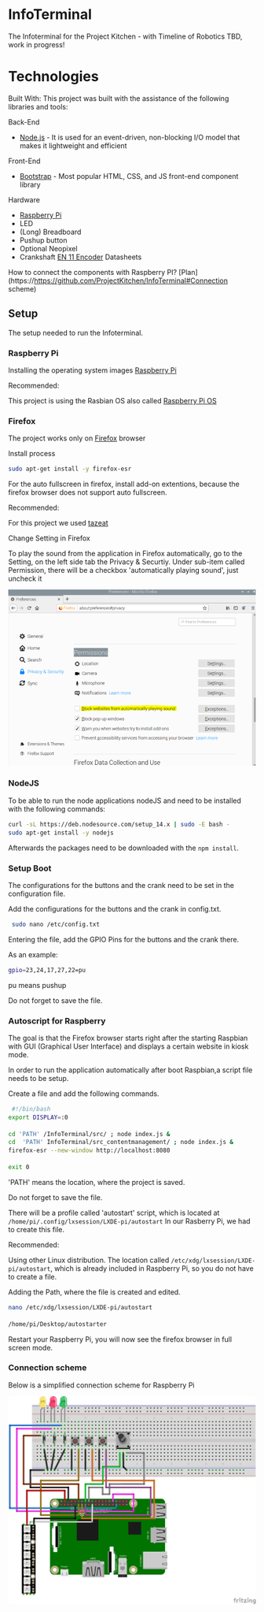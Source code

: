 # InfoTerminal

The Infoterminal for the Project Kitchen - with Timeline of Robotics
TBD, work in progress!

# Technologies

Built With: 
This project was built with the assistance of the following libraries and tools:

 Back-End
 * [Node.js](https://nodejs.org/en/) - It is used for an event-driven, non-blocking I/O model that makes it lightweight and efficient
 
 
 Front-End
 * [Bootstrap](https://getbootstrap.com/) - Most popular HTML, CSS, and JS front-end component library

 
 Hardware
 * [Raspberry Pi](https://github.com/raspberrypi/documentation)
 * LED
 * (Long) Breadboard
 * Pushup button
 * Optional Neopixel
 * Crankshaft [EN 11 Encoder](https://static6.arrow.com/aropdfconversion/86c9eaacb1087ae9aac6133ae19f759abae66df1/en11.pdf) Datasheets

How to connect the components with Raspberry PI? [Plan](https://https://github.com/ProjectKitchen/InfoTerminal#Connection scheme)

## Setup

The setup needed to run the Infoterminal.

### Raspberry Pi

Installing the operating system images [Raspberry Pi](https://github.com/raspberrypi/documentation/blob/master/installation/installing-images/README.md#installing-operating-system-images)

Recommended:

This project is using the Rasbian OS also called [Raspberry Pi OS](https://www.raspberrypi.org/downloads/raspberry-pi-os/)

### Firefox

The project works only on [Firefox](https://www.mozilla.org/en-US/firefox/enterprise/) browser 

Install process

```bash
sudo apt-get install -y firefox-esr
```
For the auto fullscreen in firefox, install add-on extentions, because the firefox browser does not support auto fullscreen.

Recommended:

For this project we used [tazeat](https://addons.mozilla.org/en-US/firefox/user/13777225/)
    
Change Setting in Firefox

To play the sound from the application in Firefox automatically, go to the Setting, on the left side tab the Privacy & Securtiy. Under sub-item called Permission, there will be a checkbox 'automatically playing sound', just uncheck it

![Firefox Settings](https://github.com/ProjectKitchen/InfoTerminal/blob/master/picture/Firefox_Preferences_Permission.png?raw=true)

### NodeJS

To be able to run the node applications nodeJS and need to be installed with the following commands:

```bash
curl -sL https://deb.nodesource.com/setup_14.x | sudo -E bash -
sudo apt-get install -y nodejs
```

Afterwards the packages need to be downloaded with the ``` npm install ```.

### Setup Boot

The configurations for the buttons and the crank need to be set in the configuration file.

Add the configurations for the buttons and the crank in config.txt. 

```bash
 sudo nano /etc/config.txt
```
Entering the file, add the GPIO Pins for the buttons and the crank there.

As an example:

```bash
gpio=23,24,17,27,22=pu
```
pu means pushup

Do not forget to save the file.

### Autoscript for Raspberry

The goal is that the Firefox browser starts right after the starting Raspbian with GUI (Graphical User Interface) and displays a certain website in kiosk mode.
 
In order to run the application automatically after boot Raspbian,a script file needs to be setup.

Create a file and add the following commands.

```bash
 #!/bin/bash 
export DISPLAY=:0

cd 'PATH' /InfoTerminal/src/ ; node index.js &
cd  'PATH' InfoTerminal/src_contentmanagement/ ; node index.js & 
firefox-esr --new-window http://localhost:8080

exit 0
```
'PATH' means the location, where the project is saved.

Do not forget to save the file.

There will be a profile called 'autostart' script, which is located at ```/home/pi/.config/lxsession/LXDE-pi/autostart```
 In our Rasberry Pi, we had to create this file.


Recommended: 

Using other Linux distribution. The location called ```/etc/xdg/lxsession/LXDE-pi/autostart```, which is already included in Raspberry Pi, 
so you do not have to create a file.
 
 Adding the Path, where the file is created and edited. 
```bash
nano /etc/xdg/lxsession/LXDE-pi/autostart

/home/pi/Desktop/autostarter
```
Restart your Raspberry Pi, you will now see the firefox browser in full screen mode. 

### Connection scheme

Below is a simplified connection scheme for Raspberry Pi

![Raspberry PI plug-in board](https://github.com/ProjectKitchen/InfoTerminal/blob/master/picture/Infoterminal_Steckplatine.png?raw=true)


